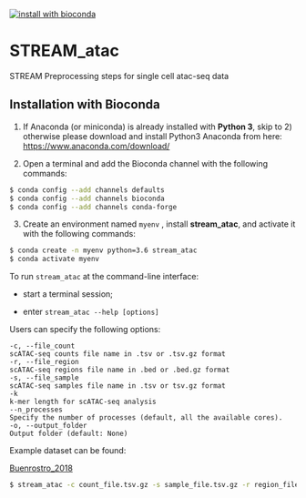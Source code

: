[![install with bioconda](https://img.shields.io/badge/install%20with-bioconda-brightgreen.svg?style=flat)](http://bioconda.github.io/recipes/stream_atac/README.html)

# STREAM_atac
 STREAM Preprocessing steps for single cell atac-seq data

Installation with Bioconda
--------------------------

1)	If Anaconda (or miniconda) is already installed with **Python 3**, skip to 2) otherwise please download and install Python3 Anaconda from here: https://www.anaconda.com/download/

2)	Open a terminal and add the Bioconda channel with the following commands:

```sh
$ conda config --add channels defaults
$ conda config --add channels bioconda
$ conda config --add channels conda-forge
```

3)	Create an environment named `myenv` , install **stream_atac**, and activate it with the following commands:

```sh
$ conda create -n myenv python=3.6 stream_atac
$ conda activate myenv
```


To run `stream_atac` at the command-line interface:

* start a terminal session;

* enter ```stream_atac --help [options]```

Users can specify the following options:
```
-c, --file_count  
scATAC-seq counts file name in .tsv or .tsv.gz format  
-r, --file_region  
scATAC-seq regions file name in .bed or .bed.gz format  
-s, --file_sample  
scATAC-seq samples file name in .tsv or tsv.gz format  
-k
k-mer length for scATAC-seq analysis  
--n_processes  
Specify the number of processes (default, all the available cores).
-o, --output_folder  
Output folder (default: None)
```

Example dataset can be found:

[Buenrostro_2018](https://www.dropbox.com/sh/zv6z7f3kzrafwmq/AACAlU8akbO_a-JOeJkiWT1za?dl=0)


```sh
$ stream_atac -c count_file.tsv.gz -s sample_file.tsv.gz -r region_file.bed.gz
```
